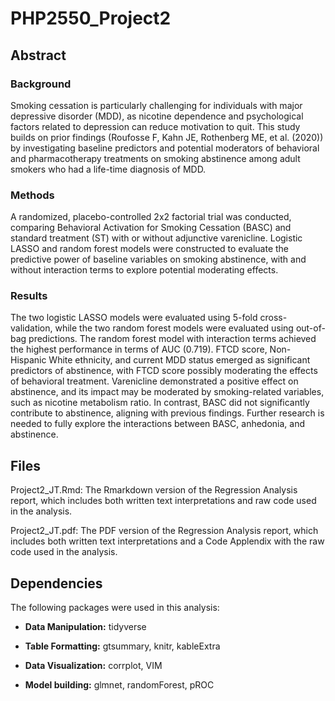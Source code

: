 # PHP2550_Project2

## Abstract

### Background
Smoking cessation is particularly challenging for individuals with major depressive disorder (MDD), as nicotine dependence and psychological factors related to depression can reduce motivation to quit. This study builds on prior findings (Roufosse F, Kahn JE, Rothenberg ME, et al. (2020)) by investigating baseline predictors and potential moderators of behavioral and pharmacotherapy treatments on smoking abstinence among adult smokers who had a life-time diagnosis of MDD.

### Methods
A randomized, placebo-controlled 2x2 factorial trial was conducted, comparing Behavioral Activation for Smoking Cessation (BASC) and standard treatment (ST) with or without adjunctive varenicline. Logistic LASSO and random forest models were constructed to evaluate the predictive power of baseline variables on smoking abstinence, with and without interaction terms to explore potential moderating effects.

### Results
The two logistic LASSO models were evaluated using 5-fold cross-validation, while the two random forest models were evaluated using out-of-bag predictions. The random forest model with interaction terms achieved the highest performance in terms of AUC (0.719). FTCD score, Non-Hispanic White ethnicity, and current MDD status emerged as significant predictors of abstinence, with FTCD score possibly moderating the effects of behavioral treatment. Varenicline demonstrated a positive effect on abstinence, and its impact may be moderated by smoking-related variables, such as nicotine metabolism ratio. In contrast, BASC did not significantly contribute to abstinence, aligning with previous findings. Further research is needed to fully explore the interactions between BASC, anhedonia, and abstinence.

## Files

Project2_JT.Rmd: The Rmarkdown version of the Regression Analysis report, which includes both written text interpretations and raw code used in the analysis.

Project2_JT.pdf: The PDF version of the Regression Analysis report, which includes both written text interpretations and a Code Applendix with the raw code used in the analysis.

## Dependencies
The following packages were used in this analysis:

- **Data Manipulation:**  tidyverse

- **Table Formatting:** gtsummary, knitr, kableExtra

- **Data Visualization:** corrplot, VIM

- **Model building:** glmnet, randomForest, pROC
